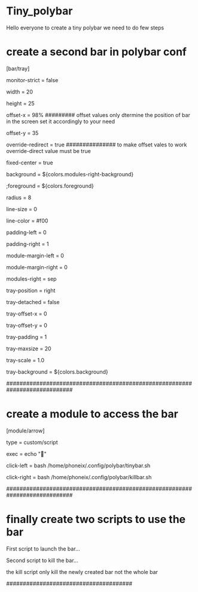 # Tiny_polybar
Hello everyone to create a tiny polybar we need to do few steps

# create a second bar in polybar conf

[bar/tray]

monitor-strict = false

width = 20

height = 25

offset-x = 98% ######### offset values only dtermine the position of bar in the screen set it accordingly to your need

offset-y = 35   



override-redirect = true  ############### to make offset vales to work override-direct value must be true

fixed-center = true

background = ${colors.modules-right-background}

;foreground = ${colors.foreground}

radius = 8

line-size = 0

line-color = #f00


padding-left = 0

padding-right = 1

module-margin-left = 0

module-margin-right = 0


modules-right =  sep

tray-position = right

tray-detached = false

tray-offset-x = 0

tray-offset-y = 0

tray-padding = 1

tray-maxsize = 20

tray-scale = 1.0

tray-background = ${colors.background}

############################################################################

# create a module to access the bar

[module/arrow]

type = custom/script

exec = echo ""

click-left = bash /home/phoneix/.config/polybar/tinybar.sh

click-right = bash /home/phoneix/.config/polybar/killbar.sh


############################################################################

# finally create two scripts to use the bar
First script to launch the bar...

Second script to kill the bar...

the kill script only kill the newly created bar not the whole bar



######################################
